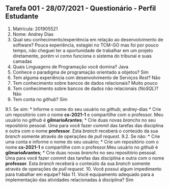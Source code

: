 ## Tarefa 001 - 28/07/2021 - Questionário - Perfil Estudante

1. Matrícula: 201905521
2. Nome: Andrey Dias
3. Qual seu conhecimento/experiência em relação ao desenvolvimento de software? Pouca experiência, estagiei no TCM-GO mas foi por pouco tempo, não cheguei ter a oportunidade de trabalhar em um projeto diretamente, porém vi como funciona o sistema do tribunal e suas camadas
4. Quais Linguagens de Programação você domina? Java
5. Conhece o paradigma de programação orientado a objetos? Sim
6. Tem alguma experiência com desenvolvimento de Serviços _Rest_? Não
7. Tem conhecimento sobre bancos de dados relacionais? Muito pouco
8. Tem conhecimento sobre bancos de dados não relacionais (_NoSQL_)? Não
9. Tem conta no _github_? Sim

  9.1.  Se sim:
      * Informe o nome do seu usuário no _github_; andrey-dias
      * Crie um repositório com o nome **cs-2021-1** e compartilhe com o professor. Meu usuário no _github_ é **gilmarioArantes**;
      * Crie duas novas _branchs_ no seu repositório pessoal. Uma para você fazer _commit_ das tarefas das disciplina e outra com o nome **professor**. Esta _branch_ receberá o conteúdo da sua _branch_ somente através de operações de _pull request_.
      9.2.  Se não:
      *  Crie uma conta e informe o nome do seu usuário;
      *  Crie um repositório com o nome **cs-2021-1** e compartilhe com o professor.Meu usuário no _github_ é **gilmarioArantes**;
      * Crie duas novas _branchs_ no seu repositório pessoal. Uma para você fazer _commit_ das tarefas das disciplina e outra com o nome **professor**. Esta _branch_ receberá o conteúdo da sua _branch_ somente através de operações de _pull request_.
10. Você possui algum impedimento para trabalhar em equipe? Não
11. Você equipamento adequado para a implementação das atividades relacionadas à disciplina? Sim
